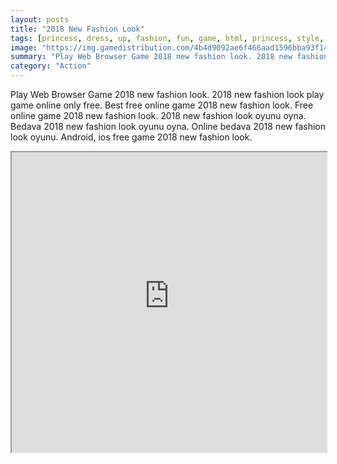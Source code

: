 ```yaml
---
layout: posts
title: "2018 New Fashion Look"
tags: [princess, dress, up, fashion, fun, game, html, princess, style, 2018, free, online, games, oyna, game, free, games, play, play, games]
image: "https://img.gamedistribution.com/4b4d9092ae6f466aad1596bba93f14e5.jpg"
summary: "Play Web Browser Game 2018 new fashion look. 2018 new fashion look play game online only free. Best free online game 2018 new fashion look. Free online game 2018 new fashion look. 2018 new fashion look oyunu oyna. Bedava 2018 new fashion look oyunu oyna. Online bedava 2018 new fashion look oyunu. Android, ios free game 2018 new fashion look."
category: "Action"
---
```


Play Web Browser Game 2018 new fashion look. 2018 new fashion look play game online only free. Best free online game 2018 new fashion look. Free online game 2018 new fashion look. 2018 new fashion look oyunu oyna. Bedava 2018 new fashion look oyunu oyna. Online bedava 2018 new fashion look oyunu. Android, ios free game 2018 new fashion look.

<iframe width="100%" height="480px;" src="https://html5.gamedistribution.com/4b4d9092ae6f466aad1596bba93f14e5/"></iframe>